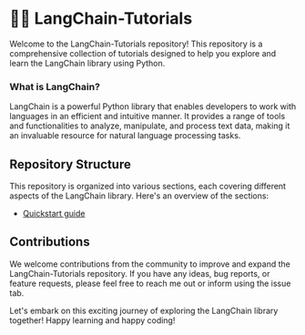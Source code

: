 # 🦜🔗 LangChain-Tutorials
Welcome to the LangChain-Tutorials repository! This repository is a comprehensive collection of tutorials designed to help you explore and learn the LangChain library using Python.

### What is LangChain?
LangChain is a powerful Python library that enables developers to work with languages in an efficient and intuitive manner. It provides a range of tools and functionalities to analyze, manipulate, and process text data, making it an invaluable resource for natural language processing tasks.

## Repository Structure
This repository is organized into various sections, each covering different aspects of the LangChain library. Here's an overview of the sections:

* [Quickstart guide](https://github.com/SiddheshBangar/LangChain-Tutorials/tree/main/Quickstart)

## Contributions
We welcome contributions from the community to improve and expand the LangChain-Tutorials repository. If you have any ideas, bug reports, or feature requests, please feel free to reach me out or inform using the issue tab.

Let's embark on this exciting journey of exploring the LangChain library together! Happy learning and happy coding!
